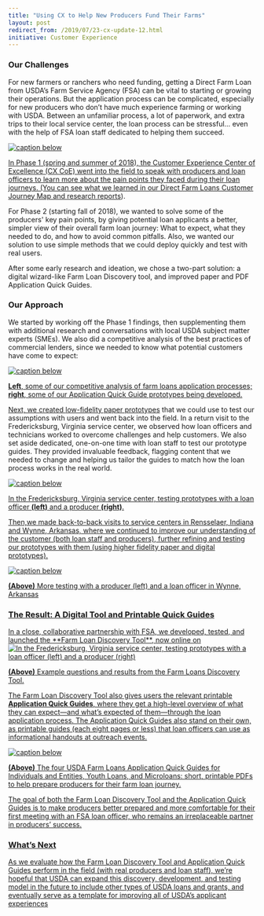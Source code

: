```yaml
---
title: "Using CX to Help New Producers Fund Their Farms"
layout: post
redirect_from: /2019/07/23-cx-update-12.html
initiative: Customer Experience
---
```

<h3>Our Challenges</h3>

For new farmers or ranchers who need funding, getting a Direct Farm Loan from USDA’s Farm Service Agency (FSA) can be 
vital to starting or growing their operations. But the application process can be complicated, especially for new producers 
who don’t have much experience farming or working with USDA. Between an unfamiliar process, a lot of paperwork, and extra 
trips to their local service center, the loan process can be stressful… even with the help of FSA loan staff dedicated to 
helping them succeed.

<a href="{{site.baseurl}}/images/paper-process-farm-loans.png" target="_blank" rel="noopener noreferrer">
<img src="{{site.baseurl}}/images/paper-process-farm-loans.png" alt="caption below">

In Phase 1 (spring and summer of 2018), the Customer Experience Center of Excellence (CX CoE) went into the field to speak 
with producers and loan officers to learn more about the pain points they faced during their loan journeys. (You can see 
what we learned in our <a href="https://coe.gsa.gov/coe/farm-loans/index.html">Direct Farm Loans Customer Journey Map and research reports</a>).

For Phase 2 (starting fall of 2018), we wanted to solve some of the producers' key pain points, by giving potential loan applicants a better, simpler view of their overall farm loan journey: What to expect, what they needed to do, and how to avoid common pitfalls. Also, we wanted our solution to use simple methods that we could deploy quickly and test with real users.

After some early research and ideation, we chose a two-part solution: a digital wizard-like Farm Loan Discovery tool, and improved paper and PDF Application Quick Guides. 

<h3>Our Approach</h3>

We started by working off the Phase 1 findings, then supplementing them with additional research and conversations with 
local USDA subject matter experts (SMEs). We also did a competitive analysis of the best practices of commercial lenders, 
since we needed to know what potential customers have come to expect:

<a href="{{site.baseurl}}/images/competitive-analysis.png" target="_blank" rel="noopener noreferrer">
<img src="{{site.baseurl}}/images/competitive-analysis.png" alt="caption below">

**Left**, some of our competitive analysis of farm loans application processes; **right**, some of our Application Quick Guide prototypes being developed.

Next, we created <a href="https://www.usability.gov/how-to-and-tools/methods/prototyping.html">low-fidelity paper prototypes</a> that we could use to test our assumptions with users and went back into the field. In a return visit to the Fredericksburg, Virginia service center, we observed how loan officers and technicians worked to overcome challenges and help customers. We also set aside dedicated, one-on-one time with loan staff to test our prototype guides. They provided 
invaluable feedback, flagging content that we needed to change and helping us tailor the guides to match how the loan process works in the real world.

<a href="{{site.baseurl}}/images/testing-protoypes.png" target="_blank" rel="noopener noreferrer">
<img src="{{site.baseurl}}/images/testing-protoypes.png" alt="caption below">

In the Fredericksburg, Virginia service center, testing prototypes with a loan officer **(left)** and a producer 
**(right)**.

Then,we made back-to-back visits to service centers in Rensselaer, Indiana and Wynne, Arkansas, where we continued to improve our understanding of the customer (both loan staff and producers), further refining and testing our prototypes with them (using higher fidelity paper and digital prototypes).  

<a href="{{site.baseurl}}/images/testing-with-producers-loan-officers.png" target="_blank" rel="noopener noreferrer">
<img src="{{site.baseurl}}/images/testing-with-producers-loan-officers.png" alt="caption below">
  
**(Above)** More testing with a producer (left) and a loan officer in Wynne, Arkansas

<h3>The Result: A Digital Tool and Printable Quick Guides</h3>
In a close, collaborative partnership with FSA, we developed, tested, and launched the **Farm Loan Discovery Tool**, now online on <a href="https://www.farmers.gov/fund/a>. The tool walks potential loan applicants through a few simple questions to help direct them to FSA loans that could match their situation: Direct Operating and Ownership Loans for Individuals and Entities, Youth Loans, and Microloans:

<a href="{{site.baseurl}}/images/example-questions-fldt.png" target="_blank" rel="noopener noreferrer">
<img src="{{site.baseurl}}/images/example-questions-fldt.png" alt="In the Fredericksburg, Virginia service center, testing prototypes with a loan officer (left) and a producer (right)">

**(Above)** Example questions and results from the Farm Loans Discovery Tool.

The Farm Loan Discovery Tool also gives users the relevant printable **Application Quick Guides**, where they get a high-level overview of what they can expect—and what’s expected of them—through the loan application process. The Application Quick Guides also stand on their own, as printable guides (each eight pages or less) that loan officers can use as informational handouts at outreach events. 

<a href="{{site.baseurl}}/images/USDA-Farm Loans-Application-Quick-Guides.png" target="_blank" rel="noopener noreferrer">
<img src="{{site.baseurl}}/images/USDA-Farm Loans-Application-Quick-Guides.png" alt="caption below">

**(Above)** The four USDA Farm Loans Application Quick Guides for Individuals and Entities, Youth Loans, and Microloans: short, printable PDFs to help prepare producers for their farm loan journey.

The goal of both the Farm Loan Discovery Tool and the Application Quick Guides is to make producers better prepared and more comfortable for their first meeting with an FSA loan officer, who remains an irreplaceable partner in producers’ success. 

<h3>What’s Next</h3>
As we evaluate how the Farm Loan Discovery Tool and Application Quick Guides perform in the field (with real producers and loan staff), we’re hopeful that USDA can expand this discovery, development, and testing model in the future to include other types of USDA loans and grants, and eventually serve as a template for improving all of USDA’s applicant experiences
